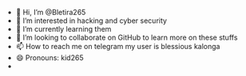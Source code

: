 - 👋 Hi, I’m @Bletira265
- 👀 I’m interested in hacking and cyber security 
- 🌱 I’m currently learning them
- 💞️ I’m looking to collaborate on GitHub to learn more on these stuffs
- 📫 How to reach me on telegram my user is blessious kalonga
- 😄 Pronouns: kid265 
- 

<!---
Bletira265/Bletira265 is a ✨ special ✨ repository because its `README.md` (this file) appears on your GitHub profile.
You can click the Preview link to take a look at your changes.
--->
